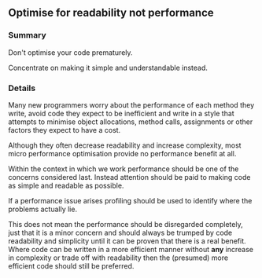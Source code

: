## Optimise for readability not performance

### Summary

Don't optimise your code prematurely. 

Concentrate on making it simple and understandable instead.

### Details

Many new programmers worry about the performance of each method they write, avoid code they expect to be inefficient and write in a style that attempts to minimise object allocations, method calls, assignments or other factors they expect to have a cost. 

Although they often decrease readability and increase complexity, most micro performance optimisation provide no performance benefit at all.

Within the context in which we work performance should be one of the concerns considered last. Instead attention should be paid to making code as simple and readable as possible.

If a performance issue arises profiling should be used to identify where the problems actually lie.

This does not mean the performance should be disregarded completely, just that it is a minor concern and should always be trumped by code readability and simplicity until it can be proven that there is a real benefit. Where code can be written in a more efficient manner without **any** increase in complexity or trade off with readability then the (presumed) more efficient code should still be preferred.

